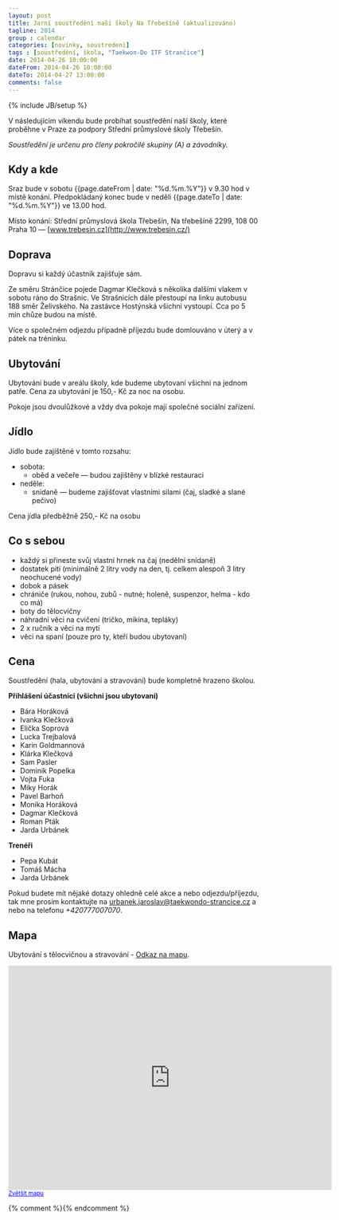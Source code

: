 ```yaml
---
layout: post
title: Jarní soustředění naší školy Na Třebešíně (aktualizováno)
tagline: 2014
group : calendar
categories: [novinky, soustredeni]
tags : [soustředění, škola, "Taekwon-Do ITF Strančice"]
date: 2014-04-26 10:00:00
dateFrom: 2014-04-26 10:00:00
dateTo: 2014-04-27 13:00:00
comments: false
---
```

{% include JB/setup %}

V následujícím víkendu bude probíhat soustředění naší školy, které proběhne v Praze za podpory Střední průmyslové školy Třebešín.

*Soustředění je určenu pro členy pokročilé skupiny (A) a závodníky.*

## Kdy a kde

Sraz bude v sobotu {{page.dateFrom | date: "%d.%m.%Y"}} v 9.30 hod v místě konání. Předpokládaný konec bude v neděli {{page.dateTo | date: "%d.%m.%Y"}} ve 13.00 hod.

Místo konání: Střední průmyslová škola Třebešín, Na třebešíně 2299, 108 00 Praha 10 &mdash; [www.trebesin.cz](http://www.trebesin.cz/)

## Doprava

Dopravu si každý účastník zajišťuje sám.

Ze směru Stránčice pojede Dagmar Klečková s několika dalšími vlakem v sobotu ráno do Strašnic. Ve Strašnicích dále přestoupí na linku autobusu 188 směr Želivského. Na zastávce Hostýnská všichni vystoupí. Cca po 5 min chůze budou na místě.

Více o společném odjezdu případně příjezdu bude domlouváno v úterý a v pátek na tréninku.

## Ubytování

Ubytování bude v areálu školy, kde budeme ubytovaní všichni na jednom patře. Cena za ubytování je 150,- Kč za noc na osobu.

Pokoje jsou dvoulůžkové a vždy dva pokoje mají společné sociální zařízení.

## Jídlo

Jídlo bude zajištěné v tomto rozsahu:

* sobota:
  * oběd a večeře &mdash; budou zajištěny v blízké restauraci
* neděle:
  * snidaně &mdash; budeme zajišťovat vlastními silami (čaj, sladké a slané pečivo)

Cena jídla předběžně 250,- Kč na osobu

## Co s sebou

- každý si přineste svůj vlastní hrnek na čaj (nedělní snídaně)
- dostatek pití (minimálně 2 litry vody na den, tj. celkem alespoň 3 litry neochucené vody)
- dobok a pásek
- chrániče (rukou, nohou, zubů - nutné; holeně, suspenzor, helma - kdo co má)
- boty do tělocvičny
- náhradní věci na cvičení (tričko, mikina, tepláky)
- 2 x ručník a věci na mytí
- věci na spaní (pouze pro ty, kteří budou ubytovaní)

## Cena

Soustředění (hala, ubytování a stravování) bude kompletně hrazeno školou.

**Příhlášení účastníci (všichni jsou ubytovaní)** 

- Bára Horáková
- Ivanka Klečková
- Elička Soprová
- Lucka Trejbalová
- Karin Goldmannová
- Klárka Klečková
- Sam Pasler
- Dominik Popelka
- Vojta Fuka
- Miky Horák
- Pavel Barhoň
- Monika Horáková
- Dagmar Klečková
- Roman Pták
- Jarda Urbánek

**Trenéři** 
- Pepa Kubát
- Tomáš Mácha
- Jarda Urbánek

Pokud budete mít nějaké dotazy ohledně celé akce a nebo odjezdu/příjezdu, tak mne prosím kontaktujte na <a href="mailto:urbanek.jaroslav@taekwondo-strancice.cz">urbanek.jaroslav@taekwondo-strancice.cz</a> a nebo na telefonu *+420777007070*.

## Mapa

Ubytování s tělocvičnou a stravování - [Odkaz na mapu](http://goo.gl/maps/XWXw4).

<iframe width="650" height="450" frameborder="0" scrolling="no" marginheight="0" marginwidth="0" src="https://maps.google.cz/maps?q=Na+T%C5%99ebe%C5%A1%C3%ADn%C4%9B+2299%2F69,+108+00+Praha&amp;hl=cs&amp;ie=UTF8&amp;sll=49.803763,15.474913&amp;sspn=6.361316,16.907959&amp;brcurrent=5,0,0&amp;dirflg=w&amp;hnear=Na+T%C5%99ebe%C5%A1%C3%ADn%C4%9B+2299%2F69,+108+00+Praha&amp;t=m&amp;hq=&amp;z=14&amp;iwloc=A&amp;ll=50.084505,14.492754&amp;output=embed"></iframe><br /><small><a href="https://maps.google.cz/maps?q=Na+T%C5%99ebe%C5%A1%C3%ADn%C4%9B+2299%2F69,+108+00+Praha&amp;hl=cs&amp;ie=UTF8&amp;sll=49.803763,15.474913&amp;sspn=6.361316,16.907959&amp;brcurrent=5,0,0&amp;dirflg=w&amp;hnear=Na+T%C5%99ebe%C5%A1%C3%ADn%C4%9B+2299%2F69,+108+00+Praha&amp;t=m&amp;hq=&amp;z=14&amp;iwloc=A&amp;ll=50.084505,14.492754&amp;source=embed" style="color:#0000FF;text-align:left">Zvětšit mapu</a></small>

{% comment %}<!--< 
-->{% endcomment %}
